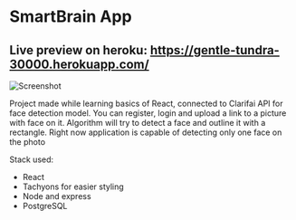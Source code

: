 # SmartBrain App

## Live preview on heroku: https://gentle-tundra-30000.herokuapp.com/

![Screenshot](https://user-images.githubusercontent.com/48388060/73296332-cfffad00-4209-11ea-912b-98f6247f2449.png)

Project made while learning basics of React, connected to Clarifai API for face detection model. You can register, login and upload a link to a picture with face on it. Algorithm will try to detect a face and outline it with a rectangle. Right now application is capable of detecting only one face on the photo

Stack used:
* React
* Tachyons for easier styling
* Node and express
* PostgreSQL

